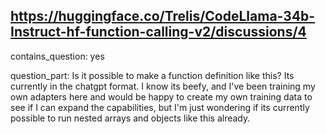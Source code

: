 ## https://huggingface.co/Trelis/CodeLlama-34b-Instruct-hf-function-calling-v2/discussions/4

contains_question: yes

question_part: Is it possible to make a function definition like this? Its currently in the chatgpt format. I know its beefy, and I've been training my own adapters here and would be happy to create my own training data to see if I can expand the capabilities, but I'm just wondering if its currently possible to run nested arrays and objects like this already.